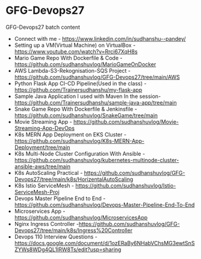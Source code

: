 # GFG-Devops27
GFG-Devops27 batch content

- Connect with me - https://www.linkedin.com/in/sudhanshu--pandey/
- Setting up a VM(Virtual Machine) on VirtualBox - https://www.youtube.com/watch?v=Rrci67XqH8s
- Mario Game Repo With Dockerfile & Code - https://github.com/sudhanshuvlog/MarioGameOnDocker
- AWS Lambda-S3-Rekognisation-SQS Project - 
https://github.com/sudhanshuvlog/GFG-Devops27/tree/main/AWS
- Python Flask App CI-CD Pipeline(Used in the class) - https://github.com/Trainersudhanshu/my-flask-app
- Sample Java Application I used with Maven In the session- https://github.com/Trainersudhanshu/sample-java-app/tree/main
- Snake Game Repo With Dockerfile & Jenkinsfile - https://github.com/sudhanshuvlog/SnakeGame/tree/main
- Movie Streaming App - https://github.com/sudhanshuvlog/Movie-Streaming-App-DevOps
- K8s MERN App Deployment on EKS Cluster - https://github.com/sudhanshuvlog/K8s-MERN-App-Deployment/tree/main
- K8s Multi-Node Cluster Configuration With Ansible - https://github.com/sudhanshuvlog/kubernetes-multinode-cluster-ansible-aws/tree/main
- K8s AutoScaling Practical - https://github.com/sudhanshuvlog/GFG-Devops27/tree/main/k8s/HorizentalAutoScaling
- K8s Istio ServiceMesh - https://github.com/sudhanshuvlog/Istio-ServiceMesh-Proj
- Devops Master Pipeline End to End - https://github.com/sudhanshuvlog/Devops-Master-Pipeline-End-To-End
- Microservices App - https://github.com/sudhanshuvlog/MicroservicesApp
- Nginx Ingress Controller -https://github.com/sudhanshuvlog/GFG-Devops27/tree/main/k8s/Ingress%20Controller
- Devops 110 Interview Questions - https://docs.google.com/document/d/1ozERaBy6NHabVChsMG3ewtSnSZYWs8WDg4QL1IRW8Ts/edit?usp=sharing
